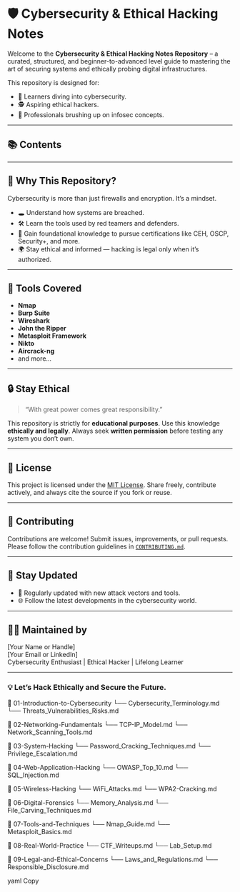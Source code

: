 
# 🛡️ Cybersecurity & Ethical Hacking Notes

Welcome to the **Cybersecurity & Ethical Hacking Notes Repository** – a curated, structured, and beginner-to-advanced level guide to mastering the art of securing systems and ethically probing digital infrastructures.

This repository is designed for:
- 🧠 Learners diving into cybersecurity.
- 🕵️ Aspiring ethical hackers.
- 🧰 Professionals brushing up on infosec concepts.

---

## 📚 Contents

---

## 🧠 Why This Repository?

Cybersecurity is more than just firewalls and encryption. It’s a mindset.

- 🕳️ Understand how systems are breached.
- 🛠️ Learn the tools used by red teamers and defenders.
- 📘 Gain foundational knowledge to pursue certifications like CEH, OSCP, Security+, and more.
- 🌍 Stay ethical and informed — hacking is legal only when it’s authorized.

---

## 🧰 Tools Covered

- **Nmap**
- **Burp Suite**
- **Wireshark**
- **John the Ripper**
- **Metasploit Framework**
- **Nikto**
- **Aircrack-ng**
- and more...

---

## 🔒 Stay Ethical

> “With great power comes great responsibility.”

This repository is strictly for **educational purposes**. Use this knowledge **ethically and legally**. Always seek **written permission** before testing any system you don’t own.

---

## 📜 License

This project is licensed under the [MIT License](LICENSE). Share freely, contribute actively, and always cite the source if you fork or reuse.

---

## 🤝 Contributing

Contributions are welcome! Submit issues, improvements, or pull requests. Please follow the contribution guidelines in [`CONTRIBUTING.md`](CONTRIBUTING.md).

---

## 📡 Stay Updated

- 📢 Regularly updated with new attack vectors and tools.
- 🌐 Follow the latest developments in the cybersecurity world.

---

## 👨‍💻 Maintained by

[Your Name or Handle]  
[Your Email or LinkedIn]  
Cybersecurity Enthusiast | Ethical Hacker | Lifelong Learner

---

### 💡 Let’s Hack Ethically and Secure the Future.

📁 01-Introduction-to-Cybersecurity
└── Cybersecurity_Terminology.md
└── Threats_Vulnerabilities_Risks.md

📁 02-Networking-Fundamentals
└── TCP-IP_Model.md
└── Network_Scanning_Tools.md

📁 03-System-Hacking
└── Password_Cracking_Techniques.md
└── Privilege_Escalation.md

📁 04-Web-Application-Hacking
└── OWASP_Top_10.md
└── SQL_Injection.md

📁 05-Wireless-Hacking
└── WiFi_Attacks.md
└── WPA2-Cracking.md

📁 06-Digital-Forensics
└── Memory_Analysis.md
└── File_Carving_Techniques.md

📁 07-Tools-and-Techniques
└── Nmap_Guide.md
└── Metasploit_Basics.md

📁 08-Real-World-Practice
└── CTF_Writeups.md
└── Lab_Setup.md

📁 09-Legal-and-Ethical-Concerns
└── Laws_and_Regulations.md
└── Responsible_Disclosure.md

yaml
Copy
